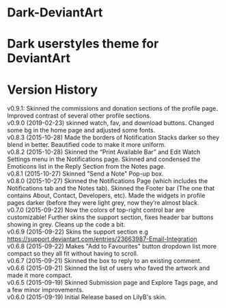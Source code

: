 # Dark-DeviantArt
Dark userstyles theme for DeviantArt
=======

# Version History
v0.9.1: Skinned the commissions and donation sections of the profile page. Improved contrast of several other profile sections.  
v0.9.0 (2019-02-23) skinned watch, fav, and download buttons. Changed some bg in the home page and adjusted some fonts.  
v0.8.3 (2015-10-28) Made the borders of Notification Stacks darker so they blend in better. Beautified code to make it more uniform.  
v0.8.2 (2015-10-28) Skinned the “Print Available Bar” and Edit Watch Settings menu in the Notifications page. Skinned and condensed the Emoticons list in the Reply Section from the Notes page.  
v0.8.1 (2015-10-27) Skinned "Send a Note" Pop-up box.  
v0.8.0 (2015-10-27) Skinned the Notifications Page (which includes the Notifications tab and the Notes tab). Skinned the Footer bar (The one that contains About, Contact, Developers, etc). Made the widgets in profile pages darker (before they were light grey, now they’re almost black.  
v0.7.0 (2015-09-22) Now the colors of top-right control bar are customizable! Further skins the support section, fixes header bar buttons showing in grey. Cleans up the code a bit.  
v0.6.9 (2015-09-22) Skins the support section e.g https://support.deviantart.com/entries/23663987-Email-Integration  
v0.6.8 (2015-09-22) Makes "Add to Favourites" button dropdown list more compact so they all fit without having to scroll.  
v0.6.7 (2015-09-21) Skinned the box to reply to an existing comment.  
v0.6.6 (2015-09-21) Skinned the list of users who faved the artwork and made it more compact.  
v0.6.5 (2015-09-19) Skinned Submission page and Explore Tags page, and a few minor improvements.  
v0.6.0 (2015-09-19) Initial Release based on LilyB's skin.